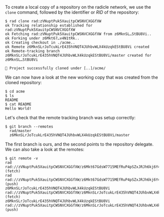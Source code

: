 To create a local copy of a repository on the radicle network, we use the
`clone` command, followed by the identifier or *RID* of the repository:

```
$ rad clone rad:zVNuptPuk5XauitpCWSNVCXGGfXW
ok Tracking relationship established for rad:zVNuptPuk5XauitpCWSNVCXGGfXW
ok Fetching rad:zVNuptPuk5XauitpCWSNVCXGGfXW from z6MknSL…StBU8Vi..
ok Forking under z6Mkt67…v4N1tRk..
ok Creating checkout in ./acme..
ok Remote z6MknSLrJoTcukLrE435hVNQT4JUhbvWLX4kUzqkEStBU8Vi created
ok Remote-tracking branch z6MknSLrJoTcukLrE435hVNQT4JUhbvWLX4kUzqkEStBU8Vi/master created for z6MknSL…StBU8Vi

🌱 Project successfully cloned under [..]/acme/

```

We can now have a look at the new working copy that was created from the cloned
repository:

```
$ cd acme
$ ls
README
$ cat README
Hello World!
```

Let's check that the remote tracking branch was setup correctly:

```
$ git branch --remotes
  rad/master
  z6MknSLrJoTcukLrE435hVNQT4JUhbvWLX4kUzqkEStBU8Vi/master
```

The first branch is ours, and the second points to the repository delegate.
We can also take a look at the remotes:

```
$ git remote -v
rad	rad://zVNuptPuk5XauitpCWSNVCXGGfXW/z6Mkt67GdsW7715MEfRuP4pSZxJRJh6kj6Y48WRqVv4N1tRk (fetch)
rad	rad://zVNuptPuk5XauitpCWSNVCXGGfXW/z6Mkt67GdsW7715MEfRuP4pSZxJRJh6kj6Y48WRqVv4N1tRk (push)
z6MknSLrJoTcukLrE435hVNQT4JUhbvWLX4kUzqkEStBU8Vi	rad://zVNuptPuk5XauitpCWSNVCXGGfXW/z6MknSLrJoTcukLrE435hVNQT4JUhbvWLX4kUzqkEStBU8Vi (fetch)
z6MknSLrJoTcukLrE435hVNQT4JUhbvWLX4kUzqkEStBU8Vi	rad://zVNuptPuk5XauitpCWSNVCXGGfXW/z6MknSLrJoTcukLrE435hVNQT4JUhbvWLX4kUzqkEStBU8Vi (push)
```
